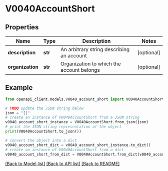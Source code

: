 # V0040AccountShort


## Properties

Name | Type | Description | Notes
------------ | ------------- | ------------- | -------------
**description** | **str** | An arbitrary string describing an account | [optional] 
**organization** | **str** | Organization to which the account belongs | [optional] 

## Example

```python
from openapi_client.models.v0040_account_short import V0040AccountShort

# TODO update the JSON string below
json = "{}"
# create an instance of V0040AccountShort from a JSON string
v0040_account_short_instance = V0040AccountShort.from_json(json)
# print the JSON string representation of the object
print(V0040AccountShort.to_json())

# convert the object into a dict
v0040_account_short_dict = v0040_account_short_instance.to_dict()
# create an instance of V0040AccountShort from a dict
v0040_account_short_from_dict = V0040AccountShort.from_dict(v0040_account_short_dict)
```
[[Back to Model list]](../README.md#documentation-for-models) [[Back to API list]](../README.md#documentation-for-api-endpoints) [[Back to README]](../README.md)


